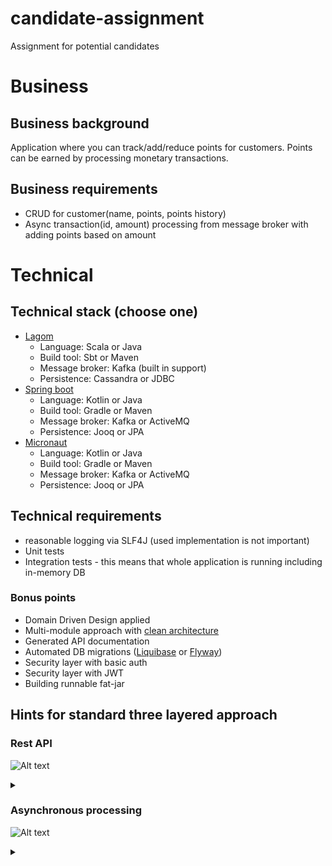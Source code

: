 # candidate-assignment
Assignment for potential candidates

# Business 

## Business background
Application where you can track/add/reduce points for customers. Points can be earned by processing
monetary transactions.

## Business requirements

* CRUD for customer(name, points, points history)
* Async transaction(id, amount) processing from message broker with adding points based on amount

# Technical 

## Technical stack (choose one)

* [Lagom](https://www.lagomframework.com/)
  * Language: Scala or Java 
  * Build tool: Sbt or Maven
  * Message broker: Kafka (built in support)
  * Persistence: Cassandra or JDBC 
* [Spring boot](https://spring.io/projects/spring-boot)
  * Language: Kotlin or Java 
  * Build tool: Gradle or Maven
  * Message broker: Kafka or ActiveMQ
  * Persistence: Jooq or JPA 
* [Micronaut](https://micronaut.io/)
  * Language: Kotlin or Java 
  * Build tool: Gradle or Maven
  * Message broker: Kafka or ActiveMQ
  * Persistence: Jooq or JPA

## Technical requirements

* reasonable logging via SLF4J (used implementation is not important) 
* Unit tests
* Integration tests - this means that whole application is running including in-memory DB

### Bonus points

* Domain Driven Design applied
* Multi-module approach with [clean architecture](https://medium.freecodecamp.org/a-quick-introduction-to-clean-architecture-990c014448d2)
* Generated API documentation
* Automated DB migrations ([Liquibase](https://www.liquibase.org/) or [Flyway](https://flywaydb.org/))
* Security layer with basic auth
* Security layer with JWT
* Building runnable fat-jar

## Hints for standard three layered approach

### Rest API

![Alt text](https://g.gravizo.com/source/rest_api_mark?https%3A%2F%2Fraw.githubusercontent.com%2Fbassmake%2Fcandidate-assignment%2Fmaster%2FREADME.md)
<details> 
<summary></summary>
rest_api_mark
@startuml;

title Rest API;

actor Client as u;
participant Controller as c;
participant Service as s;
participant Repository as r;
database DB as db;

u -> c: HTTP request;
c -> s: send data to service method;
s -> r: call repository method;
r -> db: execute query;
db -> r: receive data, map to classes;
r -> s: return business object;
s -> c: return data;
c -> u: HTTP response;

@enduml
rest_api_mark
</details>

### Asynchronous processing

![Alt text](https://g.gravizo.com/source/async_mark?https%3A%2F%2Fraw.githubusercontent.com%2Fbassmake%2Fcandidate-assignment%2Fmaster%2FREADME.md)

<details>
<summary></summary>
async_mark

```
@startuml

title Async processing

actor "external producer" as ep
participant "message broker" as mb
participant "message consumer" as mc
participant Service as s
participant Repository as r
database DB as db

ep ->> mb: produce message
mc ->> mb: consume message
mc ->> s: send data to service method
s -> r: call repository method
r -> db: execute query
db -> r: receive data, map to classes
r -> s: return business object

@enduml
```
async_mark
</details>

